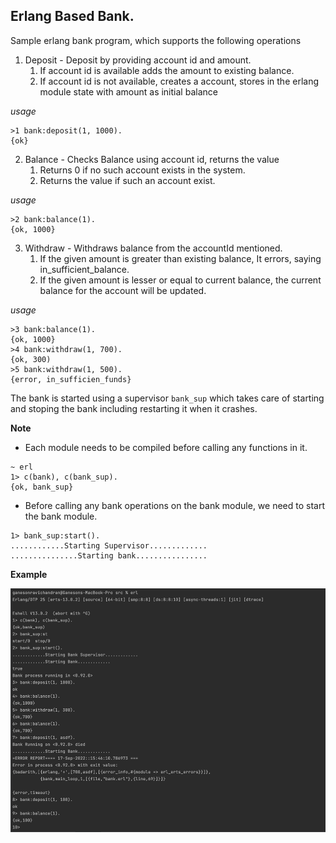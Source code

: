 ## Erlang Based Bank.

Sample erlang bank program, which supports the following operations

1. Deposit - Deposit by providing account id and amount. 
   1. If account id is available adds the amount to existing balance.
   2. If account id is not available, creates a account, stores in the erlang module state with amount as initial balance

*usage*

```shell
>1 bank:deposit(1, 1000).
{ok}
```

2. Balance - Checks Balance using account id, returns the value
   1. Returns 0 if no such account exists in the system.
   2. Returns the value if such an account exist.

*usage*

```shell
>2 bank:balance(1).
{ok, 1000}
```

3. Withdraw - Withdraws balance from the accountId mentioned.
    1. If the given amount is greater than existing balance, It errors, saying in_sufficient_balance.
    2. If the given amount is lesser or equal to current balance, the current balance for the account will be updated.

*usage*

```shell
>3 bank:balance(1).
{ok, 1000}
>4 bank:withdraw(1, 700).
{ok, 300)
>5 bank:withdraw(1, 500).
{error, in_sufficien_funds}
```

The bank is started using a supervisor `bank_sup` which takes care of starting and stoping the bank including 
restarting it when it crashes.

**Note**
* Each module needs to be compiled before calling any functions in it.

```shell
~ erl
1> c(bank), c(bank_sup).
{ok, bank_sup}
```

* Before calling any bank operations on the bank module, we need to start the bank module.

```shell
1> bank_sup:start().
............Starting Supervisor.............
...............Starting bank................
```

**Example**

![](doc/assets/Sample%20Input%20Output%20With%20Supervisor.png)
